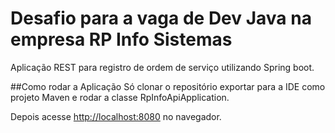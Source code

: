 # Desafio para a vaga de Dev Java na empresa RP Info Sistemas

Aplicação REST para registro de ordem de serviço utilizando Spring boot.

##Como rodar a Aplicação
Só clonar o repositório exportar para a IDE como  projeto Maven e rodar a classe RpInfoApiApplication.

Depois acesse [http://localhost:8080](http://localhost:8080) no navegador.

